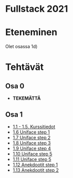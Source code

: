 # Fullstack 2021

# Eteneminen

Olet osassa 1d)
# Tehtävät

## Osa 0

* **TEKEMÄTTÄ**

## Osa 1

* [1.1 - 1.5. Kurssitiedot](./tehtavat/osa1/kurssitiedot) 
* [1.6 Uniface step 1](./tehtavat/osa1/unicafe_step1)
* [1.7 Uniface step 2](./tehtavat/osa1/unicafe_step2)
* [1.8 Uniface step 3](./tehtavat/osa1/unicafe_step3/README.md)
* [1.9 Uniface step 4](./tehtavat/osa1/unicafe_step4/README.md)
* [1.10 Uniface step 5](./tehtavat/osa1/unicafe_step5/README.md)
* [1.11 Uniface step 5](./tehtavat/osa1/unicafe_step6/README.md)
* [1.12 Anekdootit step 1](./tehtavat/osa1/anekdootit_step1/README.md)
* [1.13 Anekdootit step 2](./tehtavat/osa1/anekdootit_step2/README.md)
